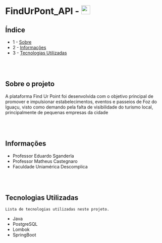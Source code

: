 # FindUrPont_API - <img src="https://cdn-icons-png.flaticon.com/128/5968/5968282.png" height=28>

## Índice
* 1 - [Sobre](#sobre)
* 2 - [Informações](#informacoes)
* 3 - [Tecnologias Utilizadas](#tecnologias)

<br></br>


<a name="sobre"></a> 
## Sobre o projeto
A plataforma Find Ur Point foi desenvolvida com o objetivo principal de promover e impulsionar estabelecimentos, eventos e passeios de Foz do Iguaçu, visto como demando pela falta de visibilidade do turismo local, principalmente de pequenas empresas da cidade

<br></br>
<a name="informacoes"></a>    
## Informações
* Professor Eduardo Sganderla
* Professor Matheus Castegnaro
* Faculdade Uniamérica Descomplica  

<br></br>

<a name="tecnologias"></a>  
## Tecnologias Utilizadas
    Lista de tecnologias utilizadas neste projeto.
* Java
* PostgreSQL
* Lombok
* SpringBoot
